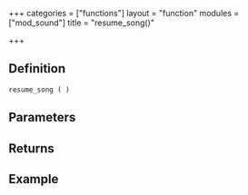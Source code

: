 +++
categories = ["functions"]
layout = "function"
modules = ["mod_sound"]
title = "resume_song()"

+++

## Definition

    resume_song ( )

## Parameters

## Returns

## Example
